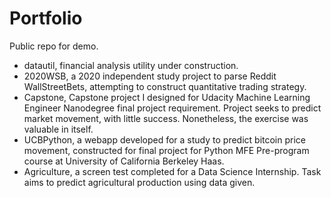 # Portfolio
Public repo for demo.

- datautil, financial analysis utility under construction. 
- 2020WSB, a 2020 independent study project to parse Reddit WallStreetBets, attempting to construct quantitative trading strategy. 
- Capstone, Capstone project I designed for Udacity Machine Learning Engineer Nanodegree final project requirement. Project seeks to predict market movement, with little success. Nonetheless, the exercise was valuable in itself. 
- UCBPython, a webapp developed for a study to predict bitcoin price movement, constructed for final project for Python MFE Pre-program course at University of California Berkeley Haas. 
- Agriculture, a screen test completed for a Data Science Internship. Task aims to predict agricultural production using data given. 